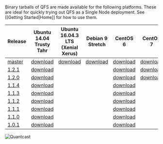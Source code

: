 Binary tarballs of QFS are made available for the following platforms. These are
ideal for quickly trying out QFS as a Single Node deployment. See [[Getting
Started|Home]] for how to use them.

| Release          | Ubuntu 14.04 Trusty Tahr       | Ubuntu 16.04.3 LTS (Xenial Xerus) | Debian 9 Stretch           | CentOS 6                  | CentOS 7                 | Mac OS X                 |
|------------------|--------------------------------|-----------------------------------|----------------------------|---------------------------|--------------------------|--------------------------|
| [master][master] | [download][master,ubuntu14.04] | [download][master,ubuntu16.04]    | [download][master,debian9] | [download][master,centos6]|[download][master,centos7]| [download][master,macos] |
| [1.2.1][1.2.1]   | [download][1.2.1,ubuntu]       |                                   |                            | [download][1.2.1,centos6] |[download][1.2.1,centos7] | [download][1.2.1,macos]  |
| [1.2.0][1.2.0]   | [download][1.2.0,ubuntu]       |                                   |                            | [download][1.2.0,centos6] |[download][1.2.0,centos7] | [download][1.2.0,macos]  |
| [1.1.4][1.1.4]   | [download][1.1.4,ubuntu]       |                                   |                            | [download][1.1.4,centos6] |		            | [download][1.1.4,macos]  |
| [1.1.3][1.1.3]   | [download][1.1.3,ubuntu]       |                                   |                            | [download][1.1.3,centos6] |			    | [download][1.1.3,macos]  |
| [1.1.2][1.1.2]   | [download][1.1.2,ubuntu]       |                                   |                            | [download][1.1.2,centos6] |			    | [download][1.1.2,macos]  |
| [1.1.1][1.1.1]   | [download][1.1.1,ubuntu]       |                                   |                            | [download][1.1.1,centos6] |			    | [download][1.1.1,macos]  |
| [1.1.0][1.1.0]   | [download][1.1.0,ubuntu]       |                                   |                            | [download][1.1.0,centos6] |			    | [download][1.1.0,macos]  |
| [1.0.1][1.0.1]   | [download][1.0.1,ubuntu]       |                                   |                            | [download][1.0.1,centos6] |			    |			       |

![Quantcast](//pixel.quantserve.com/pixel/p-9fYuixa7g_Hm2.gif?labels=opensource.qfs.wiki)

[master]: https://github.com/quantcast/qfs
[1.2.1]: https://github.com/quantcast/qfs/tree/1.2.1
[1.2.0]: https://github.com/quantcast/qfs/tree/1.2.0
[1.1.4]: https://github.com/quantcast/qfs/tree/1.1.4
[1.1.3]: https://github.com/quantcast/qfs/tree/1.1.3
[1.1.2]: https://github.com/quantcast/qfs/tree/1.1.2
[1.1.1]: https://github.com/quantcast/qfs/tree/1.1.1
[1.1.0]: https://github.com/quantcast/qfs/tree/1.1.0
[1.0.1]: https://github.com/quantcast/qfs/tree/1.0.1

[master,ubuntu14.04]: https://s3.amazonaws.com/quantcast-qfs/qfs-ubuntu-14.04.5-master-x86_64.tgz
[1.2.1,ubuntu]: https://s3.amazonaws.com/quantcast-qfs/qfs-ubuntu-14.04.5-1.2.1-x86_64.tgz
[1.2.0,ubuntu]: https://s3.amazonaws.com/quantcast-qfs/qfs-ubuntu-14.04.5-1.2.0-x86_64.tgz
[1.1.4,ubuntu]: https://s3.amazonaws.com/quantcast-qfs/qfs-ubuntu-14.04.4-1.1.4-x86_64.tgz
[1.1.3,ubuntu]: https://s3.amazonaws.com/quantcast-qfs/qfs-ubuntu-14.04.4-1.1.3-x86_64.tgz
[1.1.2,ubuntu]: https://s3.amazonaws.com/quantcast-qfs/qfs-ubuntu-14.04.4-1.1.2-x86_64.tgz
[1.1.1,ubuntu]: https://s3.amazonaws.com/quantcast-qfs/qfs-ubuntu-14.04.4-1.1.1-x86_64.tgz
[1.1.0,ubuntu]: https://s3.amazonaws.com/quantcast-qfs/qfs-ubuntu-14.04.4-1.1.0-x86_64.tgz
[1.0.1,ubuntu]: https://s3.amazonaws.com/quantcast-qfs/qfs-ubuntu-14.04.4-1.0.1-x86_64.tgz

[master,ubuntu16.04]: https://s3.amazonaws.com/quantcast-qfs/qfs-ubuntu-16.04.3-master-x86_64.tgz

[master,debian9]: https://s3.amazonaws.com/quantcast-qfs/qfs-debian-9-master-x86_64.tgz

[master,centos6]: https://s3.amazonaws.com/quantcast-qfs/qfs-centos-6.9-master-x86_64.tgz
[1.2.1,centos6]: https://s3.amazonaws.com/quantcast-qfs/qfs-centos-6.9-1.2.1-x86_64.tgz
[1.2.0,centos6]: https://s3.amazonaws.com/quantcast-qfs/qfs-centos-6.8-1.2.0-x86_64.tgz
[1.1.4,centos6]: https://s3.amazonaws.com/quantcast-qfs/qfs-centos-6.7-1.1.4-x86_64.tgz
[1.1.3,centos6]: https://s3.amazonaws.com/quantcast-qfs/qfs-centos-6.7-1.1.3-x86_64.tgz
[1.1.2,centos6]: https://s3.amazonaws.com/quantcast-qfs/qfs-centos-6.7-1.1.2-x86_64.tgz
[1.1.1,centos6]: https://s3.amazonaws.com/quantcast-qfs/qfs-centos-6.7-1.1.1-x86_64.tgz
[1.1.0,centos6]: https://s3.amazonaws.com/quantcast-qfs/qfs-centos-6.7-1.1.0-x86_64.tgz
[1.0.1,centos6]: https://s3.amazonaws.com/quantcast-qfs/qfs-centos-6.7-1.0.1-x86_64.tgz

[master,centos7]: https://s3.amazonaws.com/quantcast-qfs/qfs-centos-7.4.1708-master-x86_64.tgz
[1.2.1,centos7]: https://s3.amazonaws.com/quantcast-qfs/qfs-centos-7.3.1611-1.2.1-x86_64.tgz
[1.2.0,centos7]: https://s3.amazonaws.com/quantcast-qfs/qfs-centos-7.2.1511-1.2.0-x86_64.tgz

[master,macos]: https://s3.amazonaws.com/quantcast-qfs/qfs-darwin-master-x86_64.tgz
[1.2.1,macos]: https://s3.amazonaws.com/quantcast-qfs/qfs-darwin-1.2.1-x86_64.tgz
[1.2.0,macos]: https://s3.amazonaws.com/quantcast-qfs/qfs-darwin-1.2.0-x86_64.tgz
[1.1.4,macos]: https://s3.amazonaws.com/quantcast-qfs/qfs-darwin-1.1.4-x86_64.tgz
[1.1.3,macos]: https://s3.amazonaws.com/quantcast-qfs/qfs-darwin-1.1.3-x86_64.tgz
[1.1.2,macos]: https://s3.amazonaws.com/quantcast-qfs/qfs-darwin-1.1.2-x86_64.tgz
[1.1.1,macos]: https://s3.amazonaws.com/quantcast-qfs/qfs-darwin-1.1.1-x86_64.tgz
[1.1.0,macos]: https://s3.amazonaws.com/quantcast-qfs/qfs-darwin-1.1.0-x86_64.tgz
